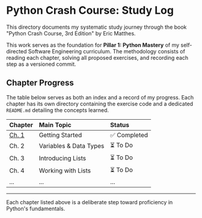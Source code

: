 # Python Crash Course: Study Log

This directory documents my systematic study journey through the book "Python Crash Course, 3rd Edition" by Eric Matthes.

This work serves as the foundation for **Pillar 1: Python Mastery** of my self-directed Software Engineering curriculum. The methodology consists of reading each chapter, solving all proposed exercises, and recording each step as a versioned commit.

## Chapter Progress

The table below serves as both an index and a record of my progress. Each chapter has its own directory containing the exercise code and a dedicated `README.md` detailing the concepts learned.

| Chapter | Main Topic               | Status      |
| :------ | :----------------------- | :---------- |
| [Ch. 1](./ch01_getting_started/) | Getting Started          | ✅ Completed |
| Ch. 2   | Variables & Data Types   | ⏳ To Do    |
| Ch. 3   | Introducing Lists        | ⏳ To Do    |
| Ch. 4   | Working with Lists       | ⏳ To Do    |
| ...     | ...                      | ...         |

---

Each chapter listed above is a deliberate step toward proficiency in Python's fundamentals.
